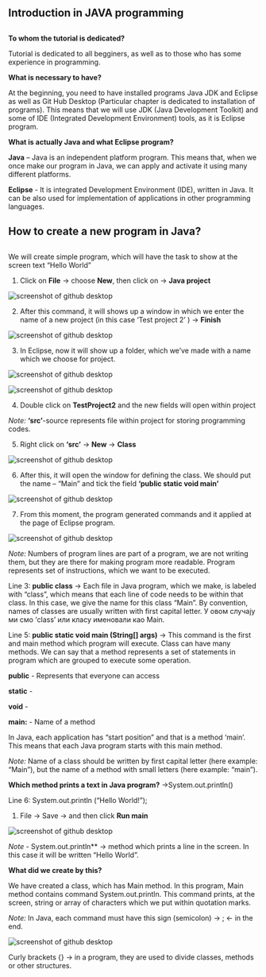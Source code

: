 ﻿## Introduction in JAVA programming<h2>

**To whom the tutorial is dedicated?**

Tutorial is dedicated to all begginers, as well as to those who has some experience in programming.


**What is necessary to have?**

At the beginning, you need to have installed programs Java JDK and Eclipse as well as Git Hub Desktop (Particular chapter is dedicated to installation of programs). This means that we will use JDK (Java Development Toolkit) and some of IDE (Integrated Development Environment) tools, as it is Eclipse program. 

**What is actually Java and what Eclipse program?**

**Java** – Java is an independent platform program. This means that, when we once make our program in Java, we can apply and activate it using many different platforms. 

**Eclipse** - It is integrated Development Environment (IDE), written in Java. It can be also used for implementation of applications in other programming languages.

## How to create a new program in Java?  <h2> 

We will create simple program, which will have the task to show at the screen text “Hello World”

1. Click on **File** -> choose **New**, then click on -> **Java project**

![screenshot of github desktop](/slike/eklips3.png)

2. After this command, it will shows up a window in which we enter the name of a new project (in this case ‘Test project 2’ )  -> **Finish**

![screenshot of github desktop](/slike/eklips4.png)

3. In Eclipse, now it will show up a folder, which we’ve made with a name which we choose for project.   
  
![screenshot of github desktop](/slike/eklips10.png) 
 
![screenshot of github desktop](/slike/3a.png)

4. Double click on **TestProject2** and the new fields will open within project

*Note:* **‘src’**-source represents file within project for storing programming codes. 

5. Right click on **‘src’** -> **New** -> **Class** 
 
![screenshot of github desktop](/slike/eklips5.png)

6. After this, it will open the window for defining the class. We should put the name – “Main” and tick the field **‘public static void main’**

 ![screenshot of github desktop](/slike/eklips11.png)

7. From this moment, the program generated commands and it applied at the page of Eclipse program.
 
![screenshot of github desktop](/slike/eklips01.JPG)

*Note:* Numbers of program lines are part of a program, we are not writing them, but they are there for making program more readable. Program represents set of instructions, which we want to be executed.

Line 3: **public class** -> Each file in Java program, which we make, is labeled with “class”, which means that each line of code needs to be within that class. 
In this case, we give the name for this class “Main”.  By convention, names of classes are usually written with first capital letter. У овом случају ми смо ‘class’ или класу именовали као Main. 

Line 5: **public static void main (String[] args)** ->  This command is the first and main method which program will execute. Class can have many methods. We can say that a method represents a set of statements in program which are grouped to execute some operation. 

**public** - Represents that everyone can access  
	
**static** -  
	
**void** -  
	
**main:** -  Name of a method

In Java, each application has “start position” and that is a method ‘main’. This means that each Java program starts with this main method.

*Note:* Name of a class should be written by first capital letter (here example: “Main”), but the name of a method with small letters (here example: “main”). 

**Which method prints a text in Java program?** →System.out.println()

Line 6: System.out.println (“Hello World!”); 

1. File → Save → and then click **Run main** 

![screenshot of github desktop](/slike/eklipse9.png) 
 
*Note* - System.out.println** → method which prints a line in the screen. In this case it will be written “Hello World”.

**What did we create by this?**

We have created a class, which has Main method. In this program, Main method contains command System.out.println. This command prints, at the screen, string or array of characters which we put within quotation marks. 

*Note:* In Java, each command must have this sign (semicolon) -> ; <- in the end. 

![screenshot of github desktop](/slike/4a.png)
 
Curly brackets {} -> in a program, they are used to divide classes, methods or other structures.

